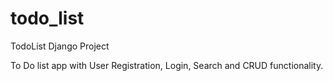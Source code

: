 # todo_list
TodoList Django Project

To Do list app with User Registration, Login, Search and CRUD functionality.

